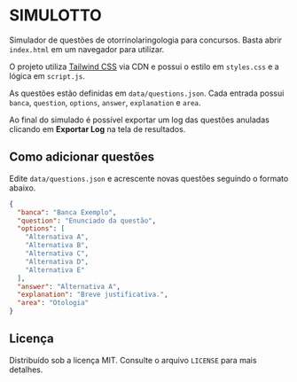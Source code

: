 # SIMULOTTO


Simulador de questões de otorrinolaringologia para concursos. Basta abrir `index.html` em um navegador para utilizar.

O projeto utiliza [Tailwind CSS](https://tailwindcss.com) via CDN e possui o estilo em `styles.css` e a lógica em `script.js`.

As questões estão definidas em `data/questions.json`. Cada entrada possui `banca`, `question`, `options`, `answer`, `explanation` e `area`.

Ao final do simulado é possível exportar um log das questões anuladas clicando em **Exportar Log** na tela de resultados.

## Como adicionar questões

Edite `data/questions.json` e acrescente novas questões seguindo o formato abaixo.

```json
{
  "banca": "Banca Exemplo",
  "question": "Enunciado da questão",
  "options": [
    "Alternativa A",
    "Alternativa B",
    "Alternativa C",
    "Alternativa D",
    "Alternativa E"
  ],
  "answer": "Alternativa A",
  "explanation": "Breve justificativa.",
  "area": "Otologia"
}
```
## Licença

Distribuído sob a licença MIT. Consulte o arquivo `LICENSE` para mais detalhes.
